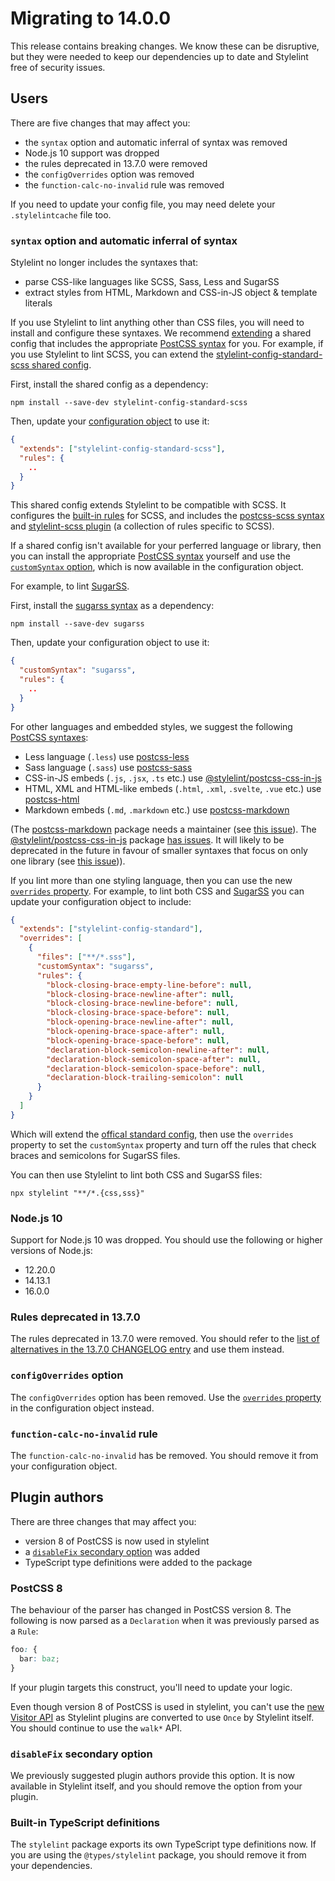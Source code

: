 # Migrating to 14.0.0

This release contains breaking changes. We know these can be disruptive, but they were needed to keep our dependencies up to date and Stylelint free of security issues.

## Users

There are five changes that may affect you:

- the `syntax` option and automatic inferral of syntax was removed
- Node.js 10 support was dropped
- the rules deprecated in 13.7.0 were removed
- the `configOverrides` option was removed
- the `function-calc-no-invalid` rule was removed

If you need to update your config file, you may need delete your `.stylelintcache` file too.

### `syntax` option and automatic inferral of syntax

Stylelint no longer includes the syntaxes that:

- parse CSS-like languages like SCSS, Sass, Less and SugarSS
- extract styles from HTML, Markdown and CSS-in-JS object & template literals

If you use Stylelint to lint anything other than CSS files, you will need to install and configure these syntaxes. We recommend [extending](../user-guide/configure.md#extends) a shared config that includes the appropriate [PostCSS syntax](https://github.com/postcss/postcss#syntaxes) for you. For example, if you use Stylelint to lint SCSS, you can extend the [stylelint-config-standard-scss shared config](https://www.npmjs.com/package/stylelint-config-standard-scss).

First, install the shared config as a dependency:

```shell
npm install --save-dev stylelint-config-standard-scss
```

Then, update your [configuration object](../user-guide/configure.md) to use it:

```json
{
  "extends": ["stylelint-config-standard-scss"],
  "rules": {
    ..
  }
}
```

This shared config extends Stylelint to be compatible with SCSS. It configures the [built-in rules](../user-guide/rules/list.md) for SCSS, and includes the [postcss-scss syntax](https://www.npmjs.com/package/postcss-scss) and [stylelint-scss plugin](https://www.npmjs.com/package/stylelint-scss) (a collection of rules specific to SCSS).

If a shared config isn't available for your perferred language or library, then you can install the appropriate [PostCSS syntax](https://github.com/postcss/postcss#syntaxes) yourself and use the [`customSyntax` option](../user-guide/usage/options.md#customSyntax), which is now available in the configuration object.

For example, to lint [SugarSS](https://github.com/postcss/sugarss).

First, install the [sugarss syntax](https://www.npmjs.com/package/sugarss) as a dependency:

```shell
npm install --save-dev sugarss
```

Then, update your configuration object to use it:

```json
{
  "customSyntax": "sugarss",
  "rules": {
    ..
  }
}
```

For other languages and embedded styles, we suggest the following [PostCSS syntaxes](https://github.com/postcss/postcss#syntaxes):

- Less language (`.less`) use [postcss-less](https://www.npmjs.com/package/postcss-less)
- Sass language (`.sass`) use [postcss-sass](https://www.npmjs.com/package/postcss-sass)
- CSS-in-JS embeds (`.js`, `.jsx`, `.ts` etc.) use [@stylelint/postcss-css-in-js](https://www.npmjs.com/package/@stylelint/postcss-css-in-js)
- HTML, XML and HTML-like embeds (`.html`, `.xml`, `.svelte`, `.vue` etc.) use [postcss-html](https://www.npmjs.com/package/postcss-html)
- Markdown embeds (`.md`, `.markdown` etc.) use [postcss-markdown](https://www.npmjs.com/package/postcss-markdown)

(The [postcss-markdown](https://www.npmjs.com/package/postcss-markdown) package needs a maintainer (see [this issue](https://github.com/stylelint/stylelint/issues/5583)). The [@stylelint/postcss-css-in-js](https://www.npmjs.com/package/@stylelint/postcss-css-in-js) package [has issues](https://github.com/stylelint/stylelint/issues/4574). It will likely to be deprecated in the future in favour of smaller syntaxes that focus on only one library (see [this issue](https://github.com/stylelint/postcss-css-in-js/issues/225))).

If you lint more than one styling language, then you can use the new [`overrides` property](../user-guide/configure.md#overrides). For example, to lint both CSS and [SugarSS](https://github.com/postcss/sugarss) you can update your configuration object to include:

```json
{
  "extends": ["stylelint-config-standard"],
  "overrides": [
    {
      "files": ["**/*.sss"],
      "customSyntax": "sugarss",
      "rules": {
        "block-closing-brace-empty-line-before": null,
        "block-closing-brace-newline-after": null,
        "block-closing-brace-newline-before": null,
        "block-closing-brace-space-before": null,
        "block-opening-brace-newline-after": null,
        "block-opening-brace-space-after": null,
        "block-opening-brace-space-before": null,
        "declaration-block-semicolon-newline-after": null,
        "declaration-block-semicolon-space-after": null,
        "declaration-block-semicolon-space-before": null,
        "declaration-block-trailing-semicolon": null
      }
    }
  ]
}
```

Which will extend the [offical standard config](https://github.com/stylelint/stylelint-config-standard), then use the `overrides` property to set the `customSyntax` property and turn off the rules that check braces and semicolons for SugarSS files.

You can then use Stylelint to lint both CSS and SugarSS files:

```shell
npx stylelint "**/*.{css,sss}"
```

### Node.js 10

Support for Node.js 10 was dropped. You should use the following or higher versions of Node.js:

- 12.20.0
- 14.13.1
- 16.0.0

### Rules deprecated in 13.7.0

The rules deprecated in 13.7.0 were removed. You should refer to the [list of alternatives in the 13.7.0 CHANGELOG entry](../../CHANGELOG.md#1370) and use them instead.

### `configOverrides` option

The `configOverrides` option has been removed. Use the [`overrides` property](../user-guide/configure.md#overrides) in the configuration object instead.

### `function-calc-no-invalid` rule

The `function-calc-no-invalid` has be removed. You should remove it from your configuration object.

## Plugin authors

There are three changes that may affect you:

- version 8 of PostCSS is now used in stylelint
- a [`disableFix` secondary option](../user-guide/configure.md#disableFix) was added
- TypeScript type definitions were added to the package

### PostCSS 8

The behaviour of the parser has changed in PostCSS version 8. The following is now parsed as a `Declaration` when it was previously parsed as a `Rule`:

```css
foo: {
  bar: baz;
}
```

If your plugin targets this construct, you'll need to update your logic.

Even though version 8 of PostCSS is used in stylelint, you can't use the [new Visitor API](https://github.com/postcss/postcss/releases/tag/8.0.0) as Stylelint plugins are converted to use `Once` by Stylelint itself. You should continue to use the `walk*` API.

### `disableFix` secondary option

We previously suggested plugin authors provide this option. It is now available in Stylelint itself, and you should remove the option from your plugin.

### Built-in TypeScript definitions

The `stylelint` package exports its own TypeScript type definitions now. If you are using the `@types/stylelint` package, you should remove it from your dependencies.

